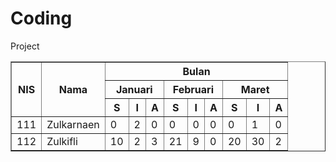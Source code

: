 # Coding
Project
<!DOCTYPE html>
<html lang="en">
<head>
    <meta charset="UTF-8">
    <meta http-equiv="X-UA-Compatible" content="IE=edge">
    <meta name="viewport" content="width=device-width, initial-scale=1.0">
    <title>TABLE kalender</title>
    <!--Tugas kegiatan pembelajaran 10-->
</head>
<body>
    <table style="width:100%;" border="1" >
        <tr>
            <th rowspan="3"> NIS </th>
            <th rowspan="3"> Nama </th>
            <th colspan="9"> Bulan </th>
        </tr>
        <tr>
            <th colspan="3"> Januari </th>
            <th colspan="3"> Februari </th>
            <th colspan="3"> Maret </th>
        </tr>
        <!-- <tr>januari -->
            <th> S </th>
            <th> I </th>
            <th> A </th>
            <th> S </th>
            <th> I </th>
            <th> A </th>
            <th> S </th>
            <th> I </th>
            <th> A </th>
        </tr>
        <tr>
            <td>111</td>
            <td>Zulkarnaen</td>
            <td>0</td>
            <td>2</td>
            <td>0</td>
            <td>0</td>
            <td>0</td>
            <td>0</td>
            <td>0</td>
            <td>1</td>
            <td>0</td>
        </tr>
        <tr>
            <td>112</td>
            <td>Zulkifli</td>
            <td>10</td>
            <td>2</td>
            <td>3</td>
            <td>21</td>
            <td>9</td>
            <td>0</td>
            <td>20</td>
            <td>30</td>
            <td>2</td>
        </tr>
    </table>
</body>
</html>
